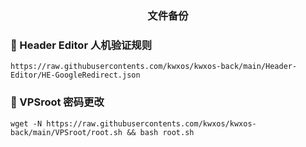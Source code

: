 <div align="center">
<h3>文件备份<h3>
</div>
  
### 🎉 Header Editor 人机验证规则
```
https://raw.githubusercontents.com/kwxos/kwxos-back/main/Header-Editor/HE-GoogleRedirect.json
```

### 🎉 VPSroot 密码更改
```
wget -N https://raw.githubusercontents.com/kwxos/kwxos-back/main/VPSroot/root.sh && bash root.sh
```
